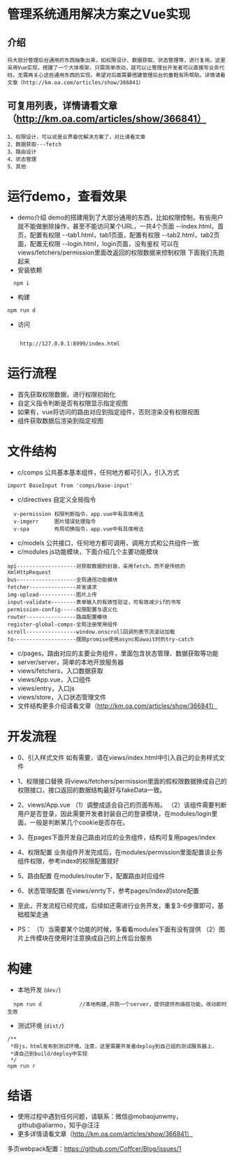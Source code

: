 # 管理系统通用解决方案之Vue实现
## 介绍
	将大部分管理后台通用的东西抽象出来，如权限设计、数据获取、状态管理等，进行复用。这里采用Vue实现，搭建了一个大体框架，只需简单改动，就可以让管理台开发者可以直接写业务代码，无需再关心这些通用东西的实现。希望对后面需要搭建管理后台的童鞋有所帮助。详情请看文章（http://km.oa.com/articles/show/366841）
## 可复用列表，详情请看文章（http://km.oa.com/articles/show/366841）
    1、权限设计，可以说是业界最优解决方案了，对比请看文章
    2、数据获取---fetch
    3、路由设计
    4、状态管理
    5、其他
	
# 运行demo，查看效果
* demo介绍
  demo的搭建用到了大部分通用的东西，比如权限控制，有些用户就不能做删除操作，甚至不能访问某个URL，一共4个页面
--index.html，首页，配置有权限
--tab1.html，tab1页面，配置有权限
--tab2.html，tab2页面，配置无权限
--login.html，login页面，没有鉴权
  可以在views/fetchers/permission里面改返回的权限数据来控制权限
  下面我们先跑起来
* 安装依赖
```
  npm i
```   
* 构建
```
npm run d
```
* 访问
```

	http://127.0.0.1:8999/index.html 

```
 
# 运行流程
* 首先获取权限数据，进行权限初始化
* 自定义指令判断是否有权限显示指定视图
* 如果有，vue将访问的路由对应到指定组件，否则渲染没有权限视图
* 组件获取数据后渲染到指定视图

# 文件结构
* c/comps
  公共基本基本组件，任何地方都可引入，引入方式
```
import BaseInput from 'comps/base-input'
```
* c/directives
  自定义全局指令
```
  v-permission 权限判断指令，app.vue中有具体用法
  v-imgerr     图片错误处理指令
  v-spa        布局切换指令，app.vue中有具体用法

```
* c/models
  公共接口，任何地方都可调用，调用方式和公共组件一致
* c/modules
  js功能模块，下面介绍几个主要功能模块
```
api-------------------对获取数据的封装，采用fetch，而不是传统的XmlHttpRequest
bus-------------------全局通信功能模块
fetcher---------------并发请求
img-upload------------图片上传
input-validate--------表单输入的有效性验证，可有效减少if的书写
permission-config-----权限配置与语义化
router----------------路由配置模块
register-global-comps-全局注册常用组件
scroll----------------window.onscroll回调列表节流滚动加载
to--------------------摆脱promise使用async和await时的try-catch
```
* c/pages，路由对应的主要业务组件，里面包含状态管理、数据获取等功能
* server/server，简单的本地开放服务器
* views/fetchers，入口数据获取
* views/App.vue，入口组件
* views/entry，入口js
* views/store，入口状态管理文件
* 文件结构更多介绍请看文章（http://km.oa.com/articles/show/366841）

# 开发流程
* 0、引入样式文件
	如有需要，请在views/index.html中引入自己的业务样式文件
* 1、权限接口替换
  将views/fetchers/permission里面的假权限数据换成自己的权限接口，接口返回的数据结构最好与fakeData一致。
* 2、views/App.vue
	（1）调整成适合自己的页面布局。
	（2）该组件需要判断用户是否登录，因此需要开发者封装自己的登录模块，在modules/login里面，一般是判断某几个cookie是否存在。
* 3、在pages下面开发自己路由对应的业务组件，结构可复用pages/index
* 4、权限配置
	业务组件开发完成后，在modules/permission里面配置该业务组件权限，参考index的权限配置就好
* 5、路由配置
	在modules/router下，配置路由对应组件
* 6、状态管理配置
	在views/enrty下，参考pages/index的store配置
* 至此，开发流程已经完成，后续如还需进行业务开发，重复3-6步骤即可，基础框架走通

* PS：
	（1）当需要某个功能的时候，多看看modules下面有没有提供
	（2）图片上传模块在使用时注意换成自己的上传后台服务

# 构建
* 本地开发 (`dev/`)
```
  npm run d            //本地构建,并跑一个server，提供提供热插拔功能，改动即时生效
```

* 测试环境 (`dist/`)
```
/**
 *将js，html发布到测试环境，注意，这里需要开发者deploy到自己组的测试服务器上，
 *请自己到build/deploy中实现
 */
npm run r
```

# 结语
* 使用过程中遇到任何问题，请联系：微信@mobaojunwmy，github@aliarmo，知乎@汪汪
* 更多详情请看文章（http://km.oa.com/articles/show/366841）


多页webpack配置：https://github.com/Coffcer/Blog/issues/1